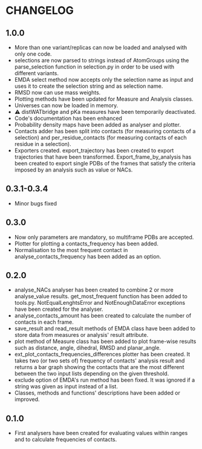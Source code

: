 # CHANGELOG

## 1.0.0
- More than one variant/replicas can now be loaded and analysed with only one code.
- selections are now parsed to strings instead of AtomGroups using the parse_selection function in selection.py in order to be used with different variants.
- EMDA select method now accepts only the selection name as input and uses it to create the selection string and as selection name.
- RMSD now can use mass weights.
- Plotting methods have been updated for Measure and Analysis classes.
- Universes can now be loaded in memory.
- :warning: distWATbridge and pKa measures have been temporarily deactivated.
- Code's documentation has been enhanced
- Probability density maps have been added as analyser and plotter.
- Contacts adder has been split into contacts (for measuring contacts of a selection) and per_residue_contacts (for measuring contacts of each residue in a selection).
- Exporters created. export_trajectory has been created to export trajectories that have been transformed. Export_frame_by_analysis has been created to export single PDBs of the frames that satisfy the criteria imposed by an analysis such as value or NACs.


## 0.3.1-0.3.4
- Minor bugs fixed

## 0.3.0
- Now only parameters are mandatory, so multiframe PDBs are accepted.
- Plotter for plotting a contacts_frequency has been added. 
- Normalisation to the most frequent contact in analyse_contacts_frequency has been added as an option.


## 0.2.0
- analyse_NACs analyser has been created to combine 2 or more analyse_value results. get_most_frequent function has been added to tools.py. NotEqualLenghtsError and NotEnoughDataError exceptions have been created for the analyser.
- analyse_contacts_amount has been created to calculate the number of contacts in each frame.
- save_result and read_result methods of EMDA class have been added to store data from measures or analysis' result attribute. 
- plot method of Measure class has been added to plot frame-wise results such as distance, angle, dihedral, RMSD and planar_angle.
- ext_plot_contacts_frequencies_differences plotter has been created. It takes two (or two sets of) frequency of contacts' analysis result and returns a bar graph showing the contacts that are the most different between the two input lists depending on the given threshold.
- exclude option of EMDA's run method has been fixed. It was ignored if a string was given as input instead of a list.
- Classes, methods and functions' descriptions have been added or improved.


## 0.1.0

- First analysers have been created for evaluating values within ranges and to calculate frequencies of contacts.